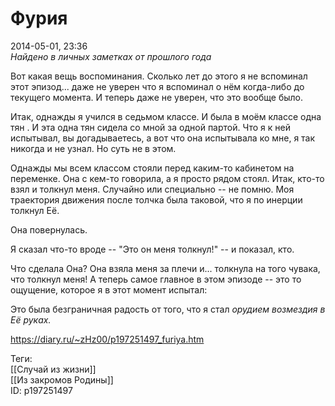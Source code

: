 Фурия
======

   
 2014-05-01, 23:36   
   *Найдено в личных заметках от прошлого года*    
   
 Вот какая вещь воспоминания. Сколько лет до этого я не вспоминал этот эпизод... даже не уверен что я вспоминал о нём когда-либо до текущего момента. И теперь даже не уверен, что это вообще было.   
   
 Итак, однажды я учился в седьмом классе. И была в моём классе одна   тян   . И эта одна тян сидела со мной за одной партой. Что я к ней испытывал, вы догадываетесь, а вот что она испытывала ко мне, я так никогда и не узнал. Но суть не в этом.   
   
 Однажды мы всем классом стояли перед каким-то кабинетом на переменке. Она с кем-то говорила, а я просто рядом стоял. Итак, кто-то взял и толкнул меня. Случайно или специально -- не помню. Моя траектория движения после толчка была таковой, что я по инерции толкнул Её.   
   
 Она повернулась.   
   
 Я сказал что-то вроде -- "Это он меня толкнул!" -- и показал, кто.   
   
 Что сделала Она? Она взяла меня за плечи и... толкнула на того чувака, что толкнул меня! А теперь самое главное в этом эпизоде -- это то ощущение, которое я в этот момент испытал:   
   
 Это была безграничная радость от того, что я стал  *орудием возмездия в Её руках.*    
    
 <https://diary.ru/~zHz00/p197251497_furiya.htm>   
   
 Теги:   
 [[Случай из жизни]]   
 [[Из закромов Родины]]   
 ID: p197251497